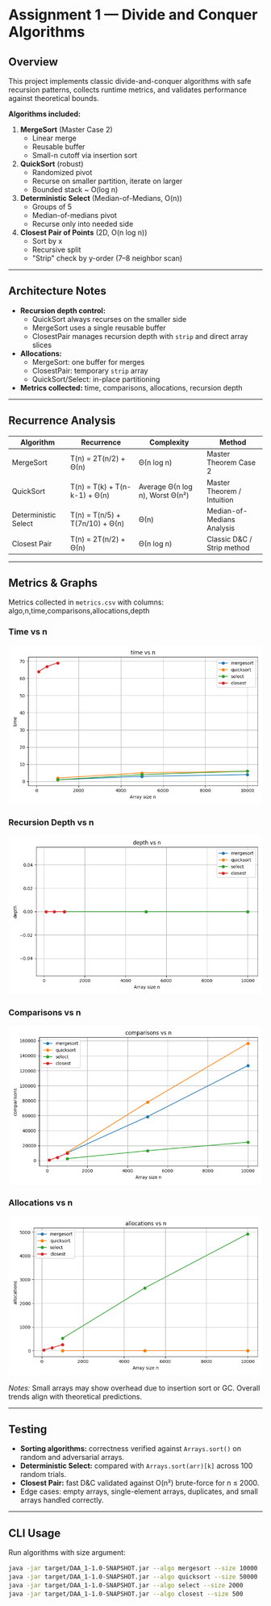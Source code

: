 # Assignment 1 — Divide and Conquer Algorithms

## Overview

This project implements classic divide-and-conquer algorithms with safe recursion patterns, collects runtime metrics, and validates performance against theoretical bounds.

**Algorithms included:**

1. **MergeSort** (Master Case 2)
    - Linear merge
    - Reusable buffer
    - Small-n cutoff via insertion sort
2. **QuickSort** (robust)
    - Randomized pivot
    - Recurse on smaller partition, iterate on larger
    - Bounded stack ~ O(log n)
3. **Deterministic Select** (Median-of-Medians, O(n))
    - Groups of 5
    - Median-of-medians pivot
    - Recurse only into needed side
4. **Closest Pair of Points** (2D, O(n log n))
    - Sort by x
    - Recursive split
    - "Strip" check by y-order (7–8 neighbor scan)

---

## Architecture Notes

- **Recursion depth control:**
    - QuickSort always recurses on the smaller side
    - MergeSort uses a single reusable buffer
    - ClosestPair manages recursion depth with `strip` and direct array slices
- **Allocations:**
    - MergeSort: one buffer for merges
    - ClosestPair: temporary `strip` array
    - QuickSort/Select: in-place partitioning
- **Metrics collected:** time, comparisons, allocations, recursion depth

---

## Recurrence Analysis

| Algorithm | Recurrence | Complexity | Method |
|-----------|------------|------------|--------|
| MergeSort | T(n) = 2T(n/2) + Θ(n) | Θ(n log n) | Master Theorem Case 2 |
| QuickSort | T(n) = T(k) + T(n-k-1) + Θ(n) | Average Θ(n log n), Worst Θ(n²) | Master Theorem / Intuition |
| Deterministic Select | T(n) = T(n/5) + T(7n/10) + Θ(n) | Θ(n) | Median-of-Medians Analysis |
| Closest Pair | T(n) = 2T(n/2) + Θ(n) | Θ(n log n) | Classic D&C / Strip method |

---

## Metrics & Graphs

Metrics collected in `metrics.csv` with columns: algo,n,time,comparisons,allocations,depth

### Time vs n
![Time vs n](plots/time.png)

### Recursion Depth vs n
![Recursion Depth](plots/depth.png)

### Comparisons vs n
![Comparisons](plots/comparisons.png)

### Allocations vs n
![Allocations](plots/allocations.png)

*Notes:* Small arrays may show overhead due to insertion sort or GC. Overall trends align with theoretical predictions.

---

## Testing

- **Sorting algorithms:** correctness verified against `Arrays.sort()` on random and adversarial arrays.
- **Deterministic Select:** compared with `Arrays.sort(arr)[k]` across 100 random trials.
- **Closest Pair:** fast D&C validated against O(n²) brute-force for n ≤ 2000.
- Edge cases: empty arrays, single-element arrays, duplicates, and small arrays handled correctly.

---

## CLI Usage

Run algorithms with size argument:

```bash
java -jar target/DAA_1-1.0-SNAPSHOT.jar --algo mergesort --size 10000
java -jar target/DAA_1-1.0-SNAPSHOT.jar --algo quicksort --size 50000
java -jar target/DAA_1-1.0-SNAPSHOT.jar --algo select --size 2000
java -jar target/DAA_1-1.0-SNAPSHOT.jar --algo closest --size 500